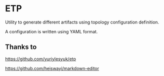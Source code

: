 # ETP

Utility to generate different artifacts using topology configuration definition.

A configuration is written using YAML format.

## Thanks to

https://github.com/yuriylesyuk/etp

https://github.com/heiswayi/markdown-editor